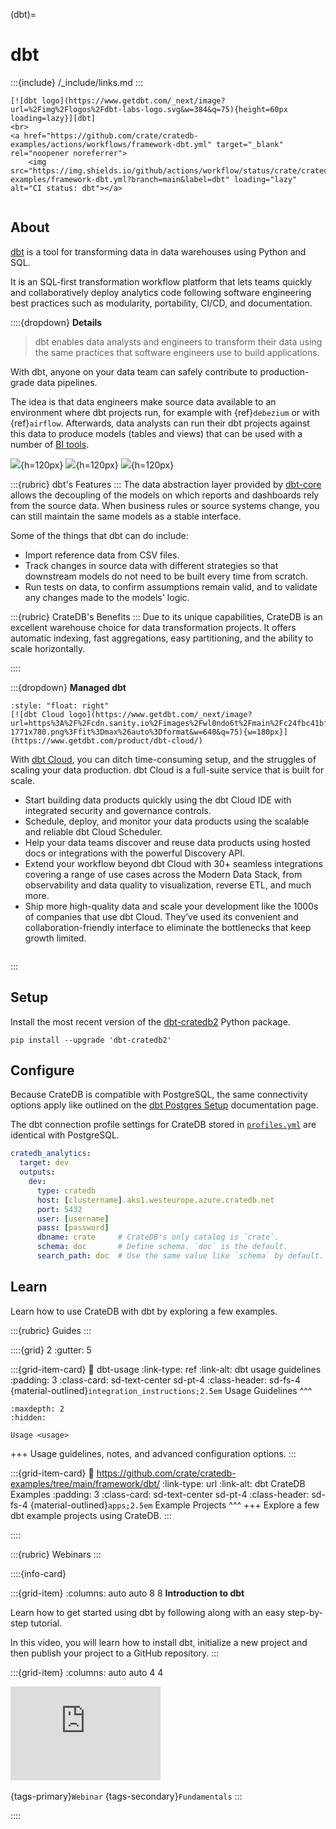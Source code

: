 (dbt)=
# dbt

:::{include} /_include/links.md
:::

```{div} .float-right .text-right
[![dbt logo](https://www.getdbt.com/_next/image?url=%2Fimg%2Flogos%2Fdbt-labs-logo.svg&w=384&q=75){height=60px loading=lazy}][dbt]
<br>
<a href="https://github.com/crate/cratedb-examples/actions/workflows/framework-dbt.yml" target="_blank" rel="noopener noreferrer">
    <img src="https://img.shields.io/github/actions/workflow/status/crate/cratedb-examples/framework-dbt.yml?branch=main&label=dbt" loading="lazy" alt="CI status: dbt"></a>
```
```{div} .clearfix
```

## About

[dbt] is a tool for transforming data in data warehouses using Python and SQL.

It is an SQL‑first transformation workflow platform that lets teams quickly and
collaboratively deploy analytics code following software engineering best practices
such as modularity, portability, CI/CD, and documentation.

::::{dropdown} **Details**

> dbt enables data analysts and engineers to transform their data using the same
> practices that software engineers use to build applications.

With dbt, anyone on your data team can safely contribute to production-grade data
pipelines.

The idea is that data engineers make source data available to an environment where
dbt projects run, for example with {ref}`debezium` or with {ref}`airflow`.
Afterwards, data analysts can run their dbt projects against this data to produce models
(tables and views) that can be used with a number of [BI tools](#bi-tools).

![](https://www.getdbt.com/_next/image?url=https%3A%2F%2Fcdn.sanity.io%2Fimages%2Fwl0ndo6t%2Fmain%2F6e98931b83c4b8bbe45751dced66bc80ea4ec9ac-1999x992.png%3Ffit%3Dmax%26auto%3Dformat&w=640&q=75){h=120px}
![](https://www.getdbt.com/_next/image?url=https%3A%2F%2Fcdn.sanity.io%2Fimages%2Fwl0ndo6t%2Fmain%2Fcd8cba01b3f756a3a7ed194e6e2d6a4072fac194-1220x1200.png%3Ffit%3Dmax%26auto%3Dformat&w=640&q=75){h=120px}
![](https://www.getdbt.com/_next/image?url=https%3A%2F%2Fcdn.sanity.io%2Fimages%2Fwl0ndo6t%2Fmain%2F58b87e47c2aed57fde9ccd49c927c3dff5b57d3c-1466x1130.png%3Ffit%3Dmax%26auto%3Dformat&w=640&q=75){h=120px}

:::{rubric} dbt's Features
:::
The data abstraction layer provided by [dbt-core] allows the decoupling of
the models on which reports and dashboards rely from the source data. When
business rules or source systems change, you can still maintain the same models
as a stable interface.

Some of the things that dbt can do include:

* Import reference data from CSV files.
* Track changes in source data with different strategies so that downstream
  models do not need to be built every time from scratch.
* Run tests on data, to confirm assumptions remain valid, and to validate
  any changes made to the models' logic.

:::{rubric} CrateDB's Benefits
:::
Due to its unique capabilities, CrateDB is an excellent warehouse choice for
data transformation projects. It offers automatic indexing, fast aggregations,
easy partitioning, and the ability to scale horizontally.

::::

:::{dropdown} **Managed dbt**
```{div}
:style: "float: right"
[![dbt Cloud logo](https://www.getdbt.com/_next/image?url=https%3A%2F%2Fcdn.sanity.io%2Fimages%2Fwl0ndo6t%2Fmain%2Fc24fbc41bfc3ddb7fcc64932be56f0836fd355c8-1771x780.png%3Ffit%3Dmax%26auto%3Dformat&w=640&q=75){w=180px}](https://www.getdbt.com/product/dbt-cloud/)
```

With [dbt Cloud], you can ditch time-consuming setup, and the struggles
of scaling your data production. dbt Cloud is a full-suite service that is built for
scale.

- Start building data products quickly using the dbt Cloud IDE with integrated security
  and governance controls.
- Schedule, deploy, and monitor your data products using the scalable and reliable dbt
  Cloud Scheduler.
- Help your data teams discover and reuse data products using hosted docs or integrations
  with the powerful Discovery API.
- Extend your workflow beyond dbt Cloud with 30+ seamless integrations covering a range
  of use cases across the Modern Data Stack, from observability and data quality to
  visualization, reverse ETL, and much more.
- Ship more high-quality data and scale your development like the 1000s of companies that
  use dbt Cloud. They’ve used its convenient and collaboration-friendly interface to
  eliminate the bottlenecks that keep growth limited.

```{div} .clearfix
```
:::


## Setup
Install the most recent version of the [dbt-cratedb2] Python package.
```shell
pip install --upgrade 'dbt-cratedb2'
```

## Configure
Because CrateDB is compatible with PostgreSQL, the same connectivity
options apply like outlined on the [dbt Postgres Setup] documentation
page.

The dbt connection profile settings for CrateDB stored in [`profiles.yml`]
are identical with PostgreSQL.
```yaml
cratedb_analytics:
  target: dev
  outputs:
    dev:
      type: cratedb
      host: [clustername].aks1.westeurope.azure.cratedb.net
      port: 5432
      user: [username]
      pass: [password]
      dbname: crate     # CrateDB's only catalog is `crate`.
      schema: doc       # Define schema. `doc` is the default.
      search_path: doc  # Use the same value like `schema` by default.
```


## Learn

Learn how to use CrateDB with dbt by exploring a few examples.

:::{rubric} Guides
:::

::::{grid} 2
:gutter: 5

:::{grid-item-card}
:link: dbt-usage
:link-type: ref
:link-alt: dbt usage guidelines
:padding: 3
:class-card: sd-text-center sd-pt-4
:class-header: sd-fs-4
{material-outlined}`integration_instructions;2.5em`
Usage Guidelines
^^^
```{toctree}
:maxdepth: 2
:hidden:

Usage <usage>
```
+++
Usage guidelines, notes, and advanced configuration options.
:::

:::{grid-item-card}
:link: https://github.com/crate/cratedb-examples/tree/main/framework/dbt/
:link-type: url
:link-alt: dbt CrateDB Examples
:padding: 3
:class-card: sd-text-center sd-pt-4
:class-header: sd-fs-4
{material-outlined}`apps;2.5em`
Example Projects
^^^
+++
Explore a few dbt example projects using CrateDB.
:::

::::


:::{rubric} Webinars
:::

::::{info-card}

:::{grid-item}
:columns: auto auto 8 8
**Introduction to dbt**

Learn how to get started using dbt by following along
with an easy step-by-step tutorial.

In this video, you will learn how to install dbt, initialize a new project
and then publish your project to a GitHub repository.
:::

:::{grid-item}
:columns: auto auto 4 4

<iframe width="240" src="https://www.youtube-nocookie.com/embed/5rNquRnNb4E" title="YouTube video player" frameborder="0" allow="accelerometer; autoplay; clipboard-write; encrypted-media; gyroscope; picture-in-picture; web-share" allowfullscreen></iframe>
&nbsp;

{tags-primary}`Webinar`
{tags-secondary}`Fundamentals`
:::

::::


[dbt]: https://www.getdbt.com/
[dbt-core]: https://github.com/dbt-labs/dbt-core
[dbt-cratedb2]: https://pypi.org/project/dbt-cratedb2/
[dbt Cloud]: https://www.getdbt.com/product/dbt-cloud/
[dbt Postgres Setup]: https://docs.getdbt.com/docs/core/connect-data-platform/postgres-setup
[`profiles.yml`]: https://docs.getdbt.com/docs/core/connect-data-platform/profiles.yml
